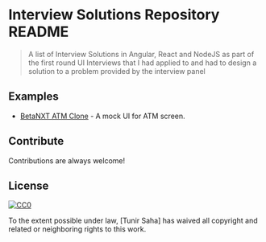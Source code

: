 # Interview Solutions Repository README
> A list of Interview Solutions in Angular, React and NodeJS as part of the first round UI Interviews that I had applied to and had to design a solution to a problem provided by the interview panel
   
## Examples

- [BetaNXT ATM Clone](https://github.com/tunirsaha/interview-solutions/tree/main/BetaNXT%20ATM%20Clone) - A mock UI for ATM screen.

## Contribute

Contributions are always welcome!

## License

[![CC0](https://licensebuttons.net/p/zero/1.0/88x31.png)](https://creativecommons.org/publicdomain/zero/1.0/)

To the extent possible under law, [Tunir Saha] has waived all copyright and related or neighboring rights to this work.
